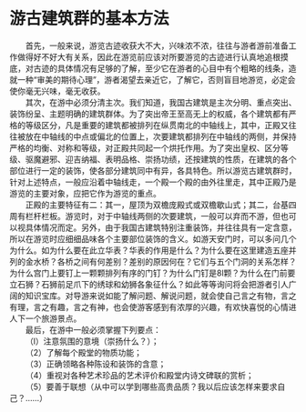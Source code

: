# 游古建筑群的基本方法  
 
&emsp;&emsp;首先，一般来说，游览古迹收获大不大，兴味浓不浓，往往与游者游前准备工作做得好不好大有关系，因此在游览前应该对所要游览的古迹进行认真地追根摸底，对古迹的具体情况有足够的了解，至少它在游者的心目中有个粗略的线条，造就一种“审美的期待心理”，游者渴望去亲近它，了解它，否则盲目地游览，必定会使你毫无兴味，毫无收获。  
&emsp;&emsp;其次，在游中必须分清主次。我们知道，我国古建筑是主次分明、重点突出、装饰纷呈、主题明确的建筑群体。为了突出帝王至高无上的权威，各个建筑都有严格的等级区分，凡是重要的建筑都被排列在纵贯南北的中轴线上，其中，正殿又往往被放在中轴线的中点或偏北的位置上，次要建筑都排列在中轴线的两侧，并保持严格的均衡、对称和等级，对正殿共同起一个烘托作用。为了突出皇权、区分等级、驱魔避邪、迎吉纳福、表明品格、崇扬功绩，还按建筑的性质，在建筑的各个部位进行一定的装饰，使各部分建筑同中有异，各具特色。所以游览古建筑群时，针对上述特点，一般应沿着中轴线走，一个殿一个殿的由外往里走，其中正殿乃是游览的主要对象，应把它作为游览的重点。  
&emsp;&emsp;正殿的主要特征有二：其一，屋顶为双檐庞殿式或双檐歇山式；其二，台基四周有栏杆栏板。游览时，对于中轴线两侧的次要建筑，一般可以弃而不游，但也可以视具体情况而定。另外，由于我国古建筑特别注重装饰，并往往具有一定含意，所以在游览时应细细品味各个主要部位装饰的含义。如游天安门时，可以多问几个为什么。如为什么要在此立华表？华表的作用是什么？为什么要在这里建造五座并列的金水桥？各桥之间有何差别？差别的原因何在？它们与五个门洞的关系怎样？为什么宫门上要钉上一颗颗排列有序的门钉？为什么门钉是8l颗？为什么在门前要立石狮？石狮前足爪下的绣球和幼狮各象征什么？如此等等询问将会把游者引人广阔的知识宝库。对导游来说如能了解问题、解说问题，就会使自己言之有物，言之有理，言之有趣，言之有神，也会使游客感到有浓厚的兴趣，有欢快喜悦的心情进人下一个旅游景点。  
&emsp;&emsp;最后，在游中一般必须掌握下列要点：  
&emsp;&emsp;（l）注意氛围的意境（崇扬什么？）；  
&emsp;&emsp;（2）了解每个殿堂的物质功能；  
&emsp;&emsp;（3）正确领略各种陈设和装饰的含意；  
&emsp;&emsp;（4）重视对各种艺术珍品的艺术评价和殿堂内诗文碑联的赏析；  
&emsp;&emsp;（5）要善于联想（从中可以学到哪些高贵品质？我以后应该怎样来要求自己？……） 